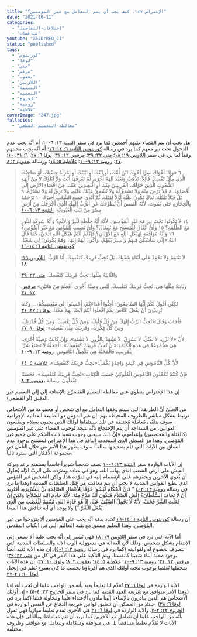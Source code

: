 ```yaml
---
title: "الإعتراض ٢٤٧، كيف يجب أن يتم التعامل مع غير المؤمنين؟"
date: "2021-10-11"
categories:
  - "إختلافات-التفاصيل"
  - "تناقضات"
youtube: "X5ZDrREQ_CI"
status: "published"
tags:
  - "كورنثوس"
  - "لوقا"
  - "متى"
  - "مرقس"
  - "يعقوب"
  - "اللاويين"
  - "التثنية"
  - "التعميم"
  - "الخروج"
  - "رومية"
  - "غلاطية"
coverImage: "247.jpg"
fallacies:
  - "مغالطة-التعميم-القطعي"
---
```


هل يجب أن يتم القضاء عليهم أجمعين كما يرد في سفر [التثنية ١٣: ٦-١٠](https://my.bible.com/bible/101/DEU.13.6-10). أم أنَّه يجب عدم الدخول تحت نير معهم كما يرد في رسالة [كورنثوس الثانية ٦: ١٤-١٦](https://my.bible.com/bible/101/2CO.6.14-16)؛ أم أنَّه يجب محبتهم وفقاً لما يرد في سفر [اللاويين ١٩: ١٨](https://my.bible.com/bible/101/LEV.19.18)؛ [متى ٢٢: ٣٩](https://my.bible.com/bible/101/MAT.22.39)؛ [مرقس ١٢: ٣١](https://my.bible.com/bible/101/MRK.12.31)؛ [لوقا ٦: ٢٧](https://my.bible.com/bible/101/LUK.6.27)، [٦: ٣١](https://my.bible.com/bible/101/LUK.6.31)، [١٠: ٢٧](https://my.bible.com/bible/101/LUK.10.27)؛ [رومية ١٣: ٩-١٠](https://my.bible.com/bible/101/ROM.13.9-10)؛ [غلاطية ٥: ١٤](https://my.bible.com/bible/101/GAL.5.14)؛ ورسالة [يعقوب ٢: ٨](https://my.bible.com/bible/101/JAS.2.8).

> ٦ «وَإِذَا أَغْوَاكَ سِرًّا أَخُوكَ ابْنُ أُمِّكَ، أَوِ ابْنُكَ أَوِ ابْنَتُكَ أَوِ امْرَأَةُ حِضْنِكَ، أَوْ صَاحِبُكَ الَّذِي مِثْلُ نَفْسِكَ قَائِلاً: نَذْهَبُ وَنَعْبُدُ آلِهَةً أُخْرَى لَمْ تَعْرِفْهَا أَنْتَ وَلاَ آبَاؤُكَ ٧ مِنْ آلِهَةِ الشُّعُوبِ الَّذِينَ حَوْلَكَ، الْقَرِيبِينَ مِنْكَ أَوِ الْبَعِيدِينَ عَنْكَ، مِنْ أَقْصَاءِ الأَرْضِ إِلَى أَقْصَائِهَا، ٨ فَلاَ تَرْضَ مِنْهُ وَلاَ تَسْمَعْ لَهُ وَلاَ تُشْفِقْ عَيْنُكَ عَلَيْهِ، وَلاَ تَرِقَّ لَهُ وَلاَ تَسْتُرْهُ، ٩ بَلْ قَتْلاً تَقْتُلُهُ. يَدُكَ تَكُونُ عَلَيْهِ أَوَّلاً لِقَتْلِهِ، ثُمَّ أَيْدِي جَمِيعِ الشَّعْبِ أَخِيرًا. ١٠ تَرْجُمُهُ بِالْحِجَارَةِ حَتَّى يَمُوتَ، لأَنَّهُ الْتَمَسَ أَنْ يُطَوِّحَكَ عَنِ الرَّبِّ إِلهِكَ الَّذِي أَخْرَجَكَ مِنْ أَرْضِ مِصْرَ مِنْ بَيْتِ الْعُبُودِيَّةِ. [التثنية ١٣: ٦-١٠](https://my.bible.com/bible/101/DEU.13.6-10)

> ١٤ لاَ تَكُونُوا تَحْتَ نِيرٍ مَعَ غَيْرِ الْمُؤْمِنِينَ، لأَنَّهُ أَيَّةُ خِلْطَةٍ لِلْبِرِّ وَالإِثْمِ؟ وَأَيَّةُ شَرِكَةٍ لِلنُّورِ مَعَ الظُّلْمَةِ؟ ١٥ وَأَيُّ اتِّفَاق لِلْمَسِيحِ مَعَ بَلِيعَالَ؟ وَأَيُّ نَصِيبٍ لِلْمُؤْمِنِ مَعَ غَيْرِ الْمُؤْمِنِ؟ ١٦ وَأَيَّةُ مُوَافَقَةٍ لِهَيْكَلِ اللهِ مَعَ الأَوْثَانِ؟ فَإِنَّكُمْ أَنْتُمْ هَيْكَلُ اللهِ الْحَيِّ، كَمَا قَالَ اللهُ:«إِنِّي سَأَسْكُنُ فِيهِمْ وَأَسِيرُ بَيْنَهُمْ، وَأَكُونُ لَهُمْ إِلهًا، وَهُمْ يَكُونُونَ لِي شَعْبًا. [كورنثوس الثانية ٦: ١٤-١٦](https://my.bible.com/bible/101/2CO.6.14-16)

> لاَ تَنْتَقِمْ وَلاَ تَحْقِدْ عَلَى أَبْنَاءِ شَعْبِكَ، بَلْ تُحِبُّ قَرِيبَكَ كَنَفْسِكَ. أَنَا الرَّبُّ. [اللاويين ١٩: ١٨](https://my.bible.com/bible/101/LEV.19.18)

> وَالثَّانِيَةُ مِثْلُهَا: تُحِبُّ قَرِيبَكَ كَنَفْسِكَ. [متى ٢٢: ٣٩](https://my.bible.com/bible/101/MAT.22.39)

> وَثَانِيَةٌ مِثْلُهَا هِيَ: تُحِبُّ قَرِيبَكَ كَنَفْسِكَ. لَيْسَ وَصِيَّةٌ أُخْرَى أَعْظَمَ مِنْ هَاتَيْنِ» [مرقس ١٢: ٣١](https://my.bible.com/bible/101/MRK.12.31)

> لكِنِّي أَقُولُ لَكُمْ أَيُّهَا السَّامِعُونَ: أَحِبُّوا أَعْدَاءَكُمْ، أَحْسِنُوا إِلَى مُبْغِضِيكُمْ،… وَكَمَا تُرِيدُونَ أَنْ يَفْعَلَ النَّاسُ بِكُمُ افْعَلُوا أَنْتُمْ أَيْضًا بِهِمْ هكَذَا. [لوقا ٦: ٢٧، ٣١](https://my.bible.com/bible/101/LUK.6.27-31)

> فَأَجَابَ وَقَالَ:«تُحِبُّ الرَّبَّ إِلهَكَ مِنْ كُلِّ قَلْبِكَ، وَمِنْ كُلِّ نَفْسِكَ، وَمِنْ كُلِّ قُدْرَتِكَ، وَمِنْ كُلِّ فِكْرِكَ، وَقَرِيبَكَ مِثْلَ نَفْسِكَ». [لوقا ١٠: ٢٧](https://my.bible.com/bible/101/LUK.10.27)

> لأَنَّ «لاَ تَزْنِ، لاَ تَقْتُلْ، لاَ تَسْرِقْ، لاَ تَشْهَدْ بِالزُّورِ، لاَ تَشْتَهِ»، وَإِنْ كَانَتْ وَصِيَّةً أُخْرَى، هِيَ مَجْمُوعَةٌ فِي هذِهِ الْكَلِمَةِ:«أَنْ تُحِبَّ قَرِيبَكَ كَنَفْسِكَ». اَلْمَحَبَّةُ لاَ تَصْنَعُ شَرًّا لِلْقَرِيبِ، فَالْمَحَبَّةُ هِيَ تَكْمِيلُ النَّامُوسِ. [رومية ١٣: ٩-١٠](https://my.bible.com/bible/101/ROM.13.9-10)

> لأَنَّ كُلَّ النَّامُوسِ فِي كَلِمَةٍ وَاحِدَةٍ يُكْمَلُ:«تُحِبُّ قَرِيبَكَ كَنَفْسِكَ». [غلاطية ٥: ١٤](https://my.bible.com/bible/101/GAL.5.14)

> فَإِنْ كُنْتُمْ تُكَمِّلُونَ النَّامُوسَ الْمُلُوكِيَّ حَسَبَ الْكِتَابِ:«تُحِبُّ قَرِيبَكَ كَنَفْسِكَ». فَحَسَنًا تَفْعَلُونَ. رسالة [يعقوب ٢: ٨](https://my.bible.com/bible/101/JAS.2.8)

إن هذا الإعتراض ينطوي على مغالطة التعميم المُتَسَرِّع بالإضافة إلى إلى التعميم غير الدقيق (أو القطعي).

من الجليّ أنَّ الطريقة التي سيتم وفقها التعامل مع أي شخص أو مجموعة من الأشخاص ترتبط بشكل مباشر بالظروف المحيطة بهم. إن غير المؤمن ذو الطبيعة العدائية الإجرامية سوف يتلقَّى مُعاملة مُختلفة عن تلك سيتلقاها أولئك الذين يحيون بسلام ويطيعون القوانين. من السذاجة أن يتم الإحتجاج بأنَّه نتيجة لوجوب القضاء على غير المؤمنين (كالقَتَلَة والمُغتصبين) وإعدامهم، فإنَّ ذلك سيعني وجوب تنفيذ ذات الحكم على جميع غير المُؤمنين. وهذا هو المنطق الذي استخدمه الناقد في هذا الإعتراض ليستنتج بوجود عدم اتساق بين الآيات التي قام بتقديمها سالفاً. سوف يظهر هذا الأمر من خلال التأمل في مجموعة الأفكار التي سترد تالياً.

إن الآيات الواردة سفر [التثنية ١٣: ٦-١٠](https://my.bible.com/bible/101/DEU.13.6-10) تصف شحصاً شريراً فاسداً يستمتع برغد وبركة العيش على أرض الشعب الذي يهاب الله، وهو في عناده وتمرّده على الربّ الإله يُحاول أن يُغوي الآخرين ويحفزهم على الإنضمام إليه في تمرّده هذا. ولكن الشخص غير المُؤمن الذي يطيع القوانين المدنية لا يجب أن يتم معاقبته من قِبَل السلطات المدنية (وهذا ما يرد في رسالة [رومية ١٣: ٣-٤](https://my.bible.com/bible/101/ROM.13.3-4) ” فَإِنَّ الْحُكَّامَ لَيْسُوا خَوْفًا لِلأَعْمَالِ الصَّالِحَةِ بَلْ لِلشِّرِّيرَةِ. أَفَتُرِيدُ أَنْ لاَ تَخَافَ السُّلْطَانَ؟ افْعَلِ الصَّلاَحَ فَيَكُونَ لَكَ مَدْحٌ مِنْهُ، لأَنَّهُ خَادِمُ اللهِ لِلصَّلاَحِ! وَلكِنْ إِنْ فَعَلْتَ الشَّرَّ فَخَفْ، لأَنَّهُ لاَ يَحْمِلُ السَّيْفَ عَبَثًا، إِذْ هُوَ خَادِمُ اللهِ، مُنْتَقِمٌ لِلْغَضَبِ مِنَ الَّذِي يَفْعَلُ الشَّرَّ.“) ولا يوجد أي آية تناقض هذا المبدأ.

إن رسالة [كورنثوس الثانية ٦: ١٤-١٦](https://my.bible.com/bible/101/2CO.6.14-16) تُحَدِد بدقة أنَّه يجب على المُؤمنين ألا يتزوجوا من غير المُؤمنين. وهذا التعليم متسق مع بقية التعاليم التي في الكتاب المقدس.

أما الآية التي ترد في سفر [اللاويين ١٩: ١٨](https://my.bible.com/bible/101/LEV.19.18) فهي تُشير إلى أنَّه يجب علينا ألا نسعى إلى الإنتقام بشكل شخصي، وذلك لأن العدالة هي مسؤولية الرب الإله والسلطات المدنية التي تتصرف بخضوع له ولقوانينه (كما يرد في رسالة [رومية ١٣: ١-٤](https://my.bible.com/bible/101/ROM.13.1-4)). إن هذه الآية تُفيد أيضاً بوجود محبة أبناء شعبنا كأنفسنا. ويتم التأكيد على هذا الأمر في كل من [متى ٢٢: ٣٩](https://my.bible.com/bible/101/MAT.22.39)؛ [مرقس ١٢: ٣١](https://my.bible.com/bible/101/MRK.12.31)؛ [رومية ١٣: ٩-١٠](https://my.bible.com/bible/101/ROM.13.9-10)؛ [غلاطية ٥: ١٤](https://my.bible.com/bible/101/GAL.5.14)؛ [يعقوب ٢: ٨](https://my.bible.com/bible/101/JAS.2.8)؛ و[لوقا ١٠: ٢٧](https://my.bible.com/bible/101/LUK.10.27)، إن هذه الآيات بمجملها تُعلمنا بوجوب محبة أولئك الذي هم أقرباؤنا بحسب ما كان يسوع يُعلم في إنجيل [لوقا ١٠: ٢٩-٣٧](https://my.bible.com/bible/101/LUK.10.29-37).

الآية الواردة في [لوقا ٦: ٢٧](https://my.bible.com/bible/101/LUK.6.27) تُقدِّم لنا تعليماً يفيد بأنه من الواجب علينا أن نُحب أعداءنا (وهذا الأمر متوافق مع شريعة العهد القديم كما يرد في سفر [الخروج ٢٣: ٤-٥](https://my.bible.com/bible/101/EXO.)) - إن أولئك الأشخاص هم الذين يبادرون بالإساءة إلينا مادون الإعتداء علينا ومحاولة قتلنا (كما يرد في [لوقا ٦: ٢٨](https://my.bible.com/bible/101/LUK.10.28))  حينئذٍ من الممكن أن تنطبق قوانين شريعة الدفاع عن النفس الواردة في [الخروج ٢٢: ٢-٣](https://my.bible.com/bible/101/EXO.). والآية الواردة في [لوقا ٦: ٣١](https://my.bible.com/bible/101/LUK.6.31) هي الأُخرى تقدم تعليماً موازياً فهي تقول بأنَّه من الواجب علينا أن نتعامل مع الآخرين كما نريد أن تتم مُعاملتنا. وبالتالي فإن هذه الآيات لا تُقدِّم تعليماً متناقضاً بل هي متوافقة ومتكاملة وتتعامل مع مواقف وظروف مختلفة.
